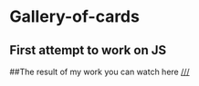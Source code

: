 # Gallery-of-cards
## First attempt to work on JS
##The result of my work you can watch here
[///](https://vicatoriya.github.io/Gallery-of-cards/)
